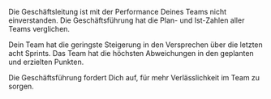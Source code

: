 Die Geschäftsleitung ist mit der Performance Deines Teams nicht einverstanden. Die Geschäftsführung hat die Plan- und Ist-Zahlen aller Teams verglichen. 

Dein Team hat die geringste Steigerung in den Versprechen über die letzten acht Sprints. Das Team hat die höchsten Abweichungen in den geplanten und erzielten Punkten.

Die Geschäftsführung fordert Dich auf, für mehr Verlässlichkeit im Team zu sorgen.
